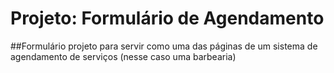 # Projeto: Formulário de Agendamento
##Formulário projeto para servir como uma das páginas de um sistema de agendamento de serviços (nesse caso uma barbearia)
